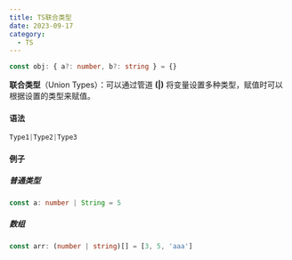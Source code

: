 ```yaml
---
title: TS联合类型
date: 2023-09-17
category:
  - TS
---
```


```typescript
const obj: { a?: number, b?: string } = {}
```

**联合类型**（Union Types）：可以通过管道 **(|)** 将变量设置多种类型，赋值时可以根据设置的类型来赋值。

#### 语法

```typescript
Type1|Type2|Type3 
```

#### 例子

##### 普通类型

```typescript
const a: number | String = 5
```

##### 数组

```typescript
const arr: (number | string)[] = [3, 5, 'aaa']
```

